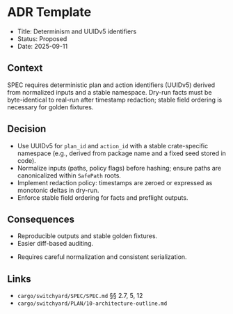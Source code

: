# ADR Template

- Title: Determinism and UUIDv5 identifiers
- Status: Proposed
- Date: 2025-09-11

## Context

SPEC requires deterministic plan and action identifiers (UUIDv5) derived from normalized inputs and a stable namespace. Dry-run facts must be byte-identical to real-run after timestamp redaction; stable field ordering is necessary for golden fixtures.

## Decision

- Use UUIDv5 for `plan_id` and `action_id` with a stable crate-specific namespace (e.g., derived from package name and a fixed seed stored in code).
- Normalize inputs (paths, policy flags) before hashing; ensure paths are canonicalized within `SafePath` roots.
- Implement redaction policy: timestamps are zeroed or expressed as monotonic deltas in dry-run.
- Enforce stable field ordering for facts and preflight outputs.

## Consequences

+ Reproducible outputs and stable golden fixtures.
+ Easier diff-based auditing.
- Requires careful normalization and consistent serialization.

## Links

- `cargo/switchyard/SPEC/SPEC.md` §§ 2.7, 5, 12
- `cargo/switchyard/PLAN/10-architecture-outline.md`
